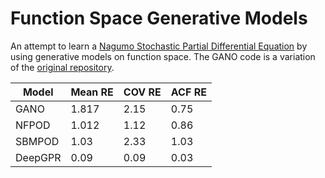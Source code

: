 # Function Space Generative Models
An attempt to learn a [Nagumo Stochastic Partial Differential Equation](https://github.com/guglielmopadula/NagumoSPDE) by using  generative models on function space.
The GANO code is a variation of the [original repository](https://github.com/neuraloperator/GANO).

|Model  |Mean RE|COV RE|ACF RE|
|-------|-------|------|------|
|GANO   |1.817  |2.15  |0.75  |
|NFPOD  |1.012  |1.12  |0.86  |
|SBMPOD |1.03   |2.33  |1.03  |
|DeepGPR|0.09   |0.09  |0.03  |

